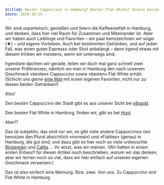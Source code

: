 ```yaml
---
$title@: Bester Cappuccino in Hamburg? Bester Flat White? Unsere persönlichen Vorlieben
$date: 2019-10-23
---
```


Wir sind unparteiisch, genießen und feiern die Kaffeevielfalt in Hamburg, und denken, dass hier viel Raum für Zusammen und Miteinander ist. Aber wir haben auch Lieblinge und Favoriten – ein paar kennzeichnen wir sogar (<span>★</span>) – und eigene Vorlieben. Auch bei bestimmten Getränken, und auf jeden Fall, was einen guten Espresso oder Shot anbelangt – denn irgend etwas mit diesem trinken wir meistens, wenn wir unterwegs sind.

Irgendwie dachten wir gerade, teilen wir doch mal ganz schnell zwei unserer Präferenzen, nämlich wo man in Hamburg den nach unserem Geschmack »besten« Cappuccino sowie »besten« Flat White erhält. (Schickt uns gerne [eine Mail]([url('/content/pages/contact.md')]) mit euren eigenen Favoriten, nicht nur zu diesen beiden Getränken!)

Also!

Den besten Cappuccino der Stadt gibt es aus unserer Sicht bei [_elbgold_]([url('/content/roasters/elbgold.md')]).

Den besten Flat White in Hamburg, finden wir, gibt es bei [_Hunt_]([url('/content/roasters/hunt.md')]).

Aber!?

Das ist subjektiv, das sind nur wir, es gibt viele andere Cappuccinos (wir benutzen den Plural absichtlich »normal«) und »Flatties« (genau) in Hamburg, die gut sind, und dazu gibt es hier noch so viele unbesuchte [Röstereien]([url('/content/pages/roasters.md')]) und [Cafés]([url('/content/pages/cafes.md')])&nbsp;… ihr wisst, was wir meinen. (Wir hatten in einem ersten Entwurf für diesen Artikel noch beschrieben, _warum_ wir das denken, aber wir lernen noch so viel, dass wir hier einfach auf unseren eigenen Geschmack verweisen.) 

Das ist also einfach eine Meinung. Bzw. zwei. Von uns. Zu Cappuccino und Flat White in Hamburg.